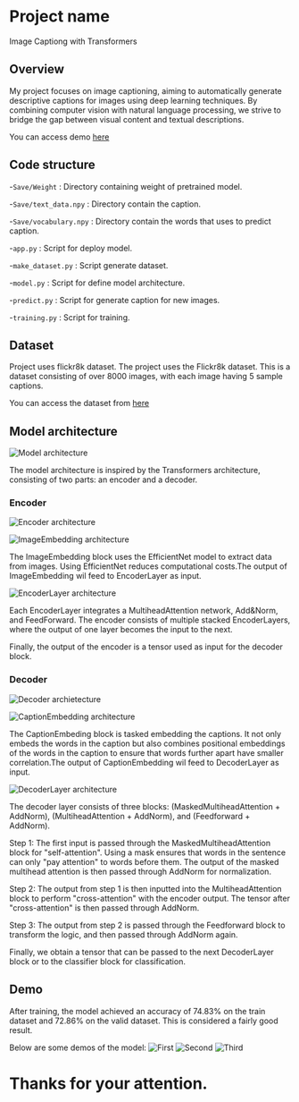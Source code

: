 # Project name
Image Captiong with Transformers

## Overview
My project focuses on image captioning, aiming to automatically generate descriptive captions for images using deep learning techniques. By combining computer vision with natural language processing, we strive to bridge the gap between visual content and textual descriptions.

You can access demo [here](https://huggingface.co/spaces/windy2612/ImageCaptioning)
## Code structure

-`Save/Weight` : Directory containing weight of pretrained model.

-`Save/text_data.npy` : Directory contain the caption.

-`Save/vocabulary.npy` : Directory contain the words that uses to predict caption.

-`app.py` : Script for deploy model.

-`make_dataset.py` : Script generate dataset.

-`model.py` : Script for define model architecture.

-`predict.py` : Script for generate caption for new images.

-`training.py` : Script for training.

## Dataset
Project uses flickr8k dataset. The project uses the Flickr8k dataset. This is a dataset consisting of over 8000 images, with each image having 5 sample captions.

You can access the dataset from [here](https://www.kaggle.com/datasets/adityajn105/flickr8k)

## Model architecture
![Model architecture](Save/Stuff/Model.jpg)

The model architecture is inspired by the Transformers architecture, consisting of two parts: an encoder and a decoder.

### Encoder
![Encoder architecture](Save/Stuff/Encoder.jpg)

![ImageEmbedding architecture](Save/Stuff/ImageEmbedding.jpg)

The ImageEmbedding block uses the EfficientNet model to extract data from images. Using EfficientNet reduces computational costs.The output of ImageEmbedding wil feed to EncoderLayer as input.


![EncoderLayer architecture](Save/Stuff/EncoderLayer.jpg)

Each EncoderLayer integrates a MultiheadAttention network, Add&Norm, and FeedForward. The encoder consists of multiple stacked EncoderLayers, where the output of one layer becomes the input to the next.

Finally, the output of the encoder is a tensor used as input for the decoder block.

### Decoder
![Decoder archietecture](Save/Stuff/Decoder.jpg)

![CaptionEmbedding architecture](Save/Stuff/CaptionEmbedding.jpg)

The CaptionEmbeding block is tasked embedding the captions. 
It not only embeds the words in the caption but also combines positional embeddings of the words in the caption to ensure that words further apart have smaller correlation.The output of CaptionEmbedding wil feed to DecoderLayer as input.


![DecoderLayer architecture](Save/Stuff/DecoderLayer.jpg)

The decoder layer consists of three blocks: (MaskedMultiheadAttention + AddNorm), (MultiheadAttention + AddNorm), and (Feedforward + AddNorm).

Step 1: The first input is passed through the MaskedMultiheadAttention block for "self-attention". Using a mask ensures that words in the sentence can only "pay attention" to words before them. The output of the masked multihead attention is then passed through AddNorm for normalization.

Step 2: The output from step 1 is then inputted into the MultiheadAttention block to perform "cross-attention" with the encoder output. The tensor after "cross-attention" is then passed through AddNorm.

Step 3: The output from step 2 is passed through the Feedforward block to transform the logic, and then passed through AddNorm again.

Finally, we obtain a tensor that can be passed to the next DecoderLayer block or to the classifier block for classification.

## Demo

After training, the model achieved an accuracy of 74.83% on the train dataset and 72.86% on the valid dataset. This is considered a fairly good result.

Below are some demos of the model:
![First](Save/Stuff/First.jpg)
![Second](Save/Stuff/Second.jpg)
![Third](Save/Stuff/Third.jpg)

# Thanks for your attention.







